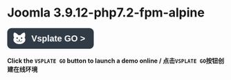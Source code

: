# Joomla 3.9.12-php7.2-fpm-alpine

<a href="https://www.vsplate.com/?docker-compose=https://github.com/vsplate/dcenvs/joomla/3.9.12-php7.2-fpm-alpine"><img alt="VSPLATE GO" src="https://raw.githubusercontent.com/vsplate/images/master/vsgo_btn.png" width="200px"></a>

**Click the `VSPLATE GO` button to launch a demo online / 点击`VSPLATE GO`按钮创建在线环境**